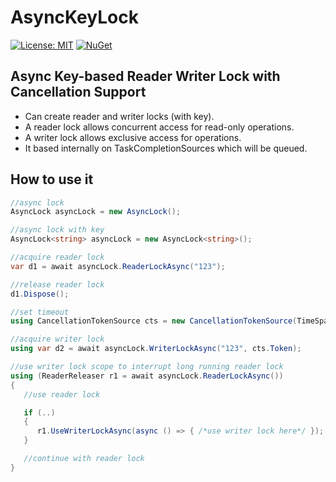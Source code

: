 # AsyncKeyLock

[![License: MIT](https://img.shields.io/badge/License-MIT-yellow.svg?style=flat-square)](https://opensource.org/licenses/MIT)
[![NuGet](https://img.shields.io/nuget/v/AsyncKeyLock.svg?style=flat-square)](https://www.nuget.org/packages/AsyncKeyLock)

## Async Key-based Reader Writer Lock with Cancellation Support

- Can create reader and writer locks (with key).
- A reader lock allows concurrent access for read-only operations.
- A writer lock allows exclusive access for operations.
- It based internally on TaskCompletionSources which will be queued.

## How to use it

```csharp
//async lock
AsyncLock asyncLock = new AsyncLock();

//async lock with key
AsyncLock<string> asyncLock = new AsyncLock<string>();

//acquire reader lock
var d1 = await asyncLock.ReaderLockAsync("123");

//release reader lock
d1.Dispose();

//set timeout
using CancellationTokenSource cts = new CancellationTokenSource(TimeSpan.FromSeconds(10));

//acquire writer lock
using var d2 = await asyncLock.WriterLockAsync("123", cts.Token);

//use writer lock scope to interrupt long running reader lock
using (ReaderReleaser r1 = await asyncLock.ReaderLockAsync())
{
   //use reader lock

   if (..)
   {
      r1.UseWriterLockAsync(async () => { /*use writer lock here*/ });
   }

   //continue with reader lock
}
```

